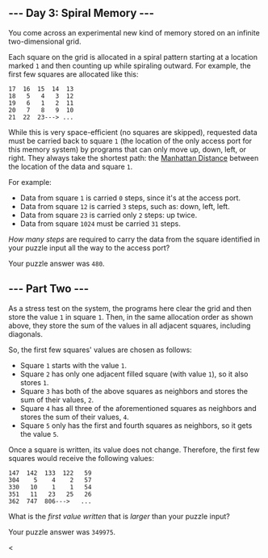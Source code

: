 \-\-\- Day 3: Spiral Memory ---
-------------------------------

You come across an experimental new kind of memory stored on an infinite two-dimensional grid.

Each square on the grid is allocated in a spiral pattern starting at a location marked `1` and then counting up while spiraling outward. For example, the first few squares are allocated like this:

    17  16  15  14  13
    18   5   4   3  12
    19   6   1   2  11
    20   7   8   9  10
    21  22  23---> ...
    

While this is very space-efficient (no squares are skipped), requested data must be carried back to square `1` (the location of the only access port for this memory system) by programs that can only move up, down, left, or right. They always take the shortest path: the [Manhattan Distance](https://en.wikipedia.org/wiki/Taxicab_geometry) between the location of the data and square `1`.

For example:

* Data from square `1` is carried `0` steps, since it's at the access port.
* Data from square `12` is carried `3` steps, such as: down, left, left.
* Data from square `23` is carried only `2` steps: up twice.
* Data from square `1024` must be carried `31` steps.

_How many steps_ are required to carry the data from the square identified in your puzzle input all the way to the access port?

Your puzzle answer was `480`.

\-\-\- Part Two ---
-------------------

As a stress test on the system, the programs here clear the grid and then store the value `1` in square `1`. Then, in the same allocation order as shown above, they store the sum of the values in all adjacent squares, including diagonals.

So, the first few squares' values are chosen as follows:

* Square `1` starts with the value `1`.
* Square `2` has only one adjacent filled square (with value `1`), so it also stores `1`.
* Square `3` has both of the above squares as neighbors and stores the sum of their values, `2`.
* Square `4` has all three of the aforementioned squares as neighbors and stores the sum of their values, `4`.
* Square `5` only has the first and fourth squares as neighbors, so it gets the value `5`.

Once a square is written, its value does not change. Therefore, the first few squares would receive the following values:

    147  142  133  122   59
    304    5    4    2   57
    330   10    1    1   54
    351   11   23   25   26
    362  747  806--->   ...
    

What is the _first value written_ that is _larger_ than your puzzle input?

Your puzzle answer was `349975`.

<